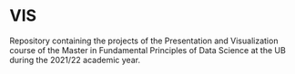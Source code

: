 # VIS
Repository containing the projects of the Presentation and Visualization course of the Master in Fundamental Principles of Data Science at the UB during the 2021/22 academic year.
